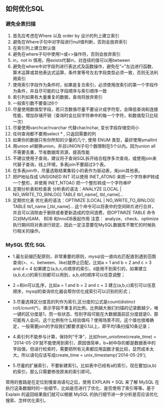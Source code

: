 ## 如何优化SQL

### 避免全表扫描
1. 首先应考虑在Where 以及 order by 设计的列上建立索引
2. 避免在Where子句中对字段进行null值判断，否则会放弃索引
3. 在索引列上建立默认值
4. 避免在where子句中使用!=或<>操作符，否则会放弃索引
5. in，not in 慎用，用exists代替in，对连续的值可以用between
6. 避免在where中对字段列进行表达式及函数操作，避免在“=”左边进行函数、算术运算或其他表达式运算，条件里等号左右字段类型必须一致，否则无法利用索引
7. 使用索引字段作为条件时，如果是复合索引，必须使用改索引的第一个字段作为条件，并且尽可能的让字段顺序与索引顺序一致
8. 索引列如果有大量重复的数据，查询将放弃索引
9. 一般索引数不要查过6个
10. 尽量使用数值型字段，若只含数值尽量不要设计成字符型，会降低查询和连接性能，增加存储开销（查询时会比较字符串中的每一个字符，和数值型只比较一次）
11. 尽量使用varchcar/nvarchar 代替char/nchar, 变长字段存储空间小
12. 任何查询都不要用select * , 只返回需要的列
13. 如果你的数据只有你所知的少量的几个, 使用 ENUM 类型，最好使用smallint
14. 用union all替换union，并且UNION子句个数限制在5个以内。因为union all不需要去重，节省数据库资源，提高性能
15. 不建议使用子查询，建议将子查询SQL拆开结合程序多次查询，或使用join来代替子查询，线上环境，多表join不要超过3个表。
16. 在多表join中，尽量选取结果集较小的表作为驱动表，来join其他表。
17. 把IP地址存成 UNSIGNED INT
    可以使用 INET_ATON() 来把一个字符串IP转成一个整形，并使用 INET_NTOA() 把一个整形转成一个字符串IP
18. 定期分析表和检查表
    分析表的语法：ANALYZE [LOCAL | NO_WRITE_TO_BINLOG] TABLE tb1_name[, tbl_name]...
19. 定期优化表
    优化表的语法：OPTIMIZE [LOCAL | NO_WRITE_TO_BINLOG] TABLE tb1_name [,tbl_name]...
    这个命令可以将表中的空间碎片进行合并，并且可以消除由于删除或者更新造成的空间浪费，但OPTIMIZE TABLE 命令只对MyISAM、 BDB 和InnoDB表起作用
    注意： analyze、check、optimize执行期间将对表进行锁定，因此一定注意要在MySQL数据库不繁忙的时候执行相关的操作。

### MySQL 优化 SQL

- 1.最左前缀匹配原则，非常重要的原则，mysql会一直向右匹配直到遇到范围查询(>、<、between、like)就停止匹配，比如a = 1 and b = 2 and c > 3 and d = 4 如果建立(a,b,c,d)顺序的索引，d是用不到索引的，如果建立(a,b,d,c)的索引则都可以用到，a,b,d的顺序可以任意调整；

- 2.=和in可以乱序，比如a = 1 and b = 2 and c = 3 建立(a,b,c)索引可以任意顺序，mysql的查询优化器会帮你优化成索引可以识别的形式；

- 3.尽量选择区分度高的列作为索引,区分度的公式是count(distinct col)/count(*)，表示字段不重复的比例，比例越大我们扫描的记录数越少，唯一键的区分度是1，而一些状态、性别字段可能在大数据面前区分度就是0，那可能有人会问，这个比例有什么经验值吗？使用场景不同，这个值也很难确定，一般需要join的字段我们都要求是0.1以上，即平均1条扫描10条记录；

- 4.索引列不能参与计算，保持列“干净”，比如from_unixtime(create_time) = ’2014-05-29’就不能使用到索引，原因很简单，b+树中存的都是数据表中的字段值，但进行检索时，需要把所有元素都应用函数才能比较，显然成本太大。所以语句应该写成create_time = unix_timestamp(’2014-05-29’);

- 5.尽量的扩展索引，不要新建索引。比如表中已经有a的索引，现在要加(a,b)的索引，那么只需要修改原来的索引即可。

常用的套路是在定位到慢查询语句之后，使用 EXPLAIN + SQL 来了解 MySQL 在执行这条数据时的一些细节，比如是否进行了优化、是否使用了索引等等。基于 Explain 的返回结果我们就可以根据 MySQL 的执行细节进一步分析是否应该优化搜索、怎样优化索引。
 

